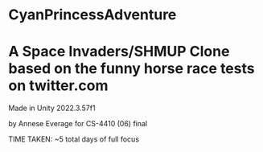 # CyanPrincessAdventure
 A  Space Invaders/SHMUP Clone based on the funny horse race tests on twitter.com 
 =====================================
 Made in Unity 2022.3.57f1
 
 by Annese Everage for CS-4410 (06) final

 TIME TAKEN: ~5 total days of full focus
